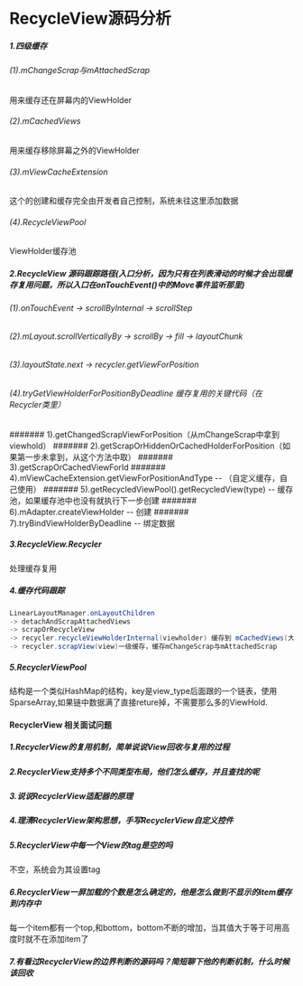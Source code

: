 # RecycleView源码分析
##### 1.四级缓存
###### (1).mChangeScrap与mAttachedScrap
用来缓存还在屏幕内的ViewHolder
###### (2).mCachedViews
用来缓存移除屏幕之外的ViewHolder
###### (3).mViewCacheExtension
这个的创建和缓存完全由开发者自己控制，系统未往这里添加数据
###### (4).RecycleViewPool
ViewHolder缓存池
##### 2.RecycleView 源码跟踪路径(入口分析，因为只有在列表滑动的时候才会出现缓存复用问题，所以入口在onTouchEvent()中的Move事件监听那里)
###### (1).onTouchEvent -> scrollByInternal -> scrollStep
###### (2).mLayout.scrollVerticallyBy -> scrollBy -> fill -> layoutChunk
###### (3).layoutState.next -> recycler.getViewForPosition
###### (4).tryGetViewHolderForPositionByDeadline 缓存复用的关键代码（在Recycler类里）
####### 1).getChangedScrapViewForPosition（从mChangeScrap中拿到viewhold）
####### 2).getScrapOrHiddenOrCachedHolderForPosition（如果第一步未拿到，从这个方法中取）
####### 3).getScrapOrCachedViewForId
####### 4).mViewCacheExtension.getViewForPositionAndType -- （自定义缓存，自己使用）
####### 5).getRecycledViewPool().getRecycledView(type) -- 缓存池，如果缓存池中也没有就执行下一步创建 
####### 6).mAdapter.createViewHolder -- 创建
####### 7).tryBindViewHolderByDeadline -- 绑定数据
##### 3.RecycleView.Recycler 
处理缓存复用
##### 4.缓存代码跟踪
```java
LinearLayoutManager.onLayoutChildren 
-> detachAndScrapAttachedViews 
-> scrapOrRecycleView 
-> recycler.recycleViewHolderInternal(viewholder) 缓存到 mCachedViews(大小2)，RecycledViewPool(大小5) ==> 7 
-> recycler.scrapView(view)一级缓存，缓存mChangeScrap与mAttachedScrap
```
##### 5.RecyclerViewPool
结构是一个类似HashMap的结构，key是view_type后面跟的一个链表，使用SparseArray,如果链中数据满了直接reture掉，不需要那么多的ViewHold.
#### RecyclerView 相关面试问题
##### 1.RecyclerView的复用机制，简单说说View回收与复用的过程

##### 2.RecyclerView支持多个不同类型布局，他们怎么缓存，并且查找的呢

##### 3.说说RecyclerView适配器的原理

##### 4.理清RecyclerView架构思想，手写RecyclerView自定义控件

##### 5.RecyclerView中每一个View的tag是空的吗
不空，系统会为其设置tag

##### 6.RecyclerView一屏加载的个数是怎么确定的，他是怎么做到不显示的item缓存到内存中
每一个item都有一个top,和bottom，bottom不断的增加，当其值大于等于可用高度时就不在添加item了
##### 7.有看过RecyclerView的边界判断的源码吗？简短聊下他的判断机制，什么时候该回收
